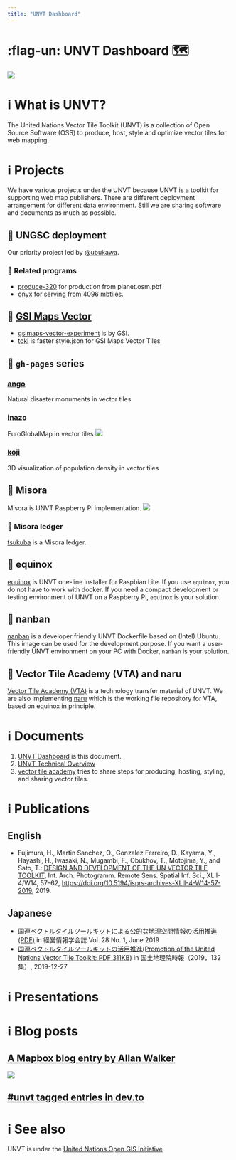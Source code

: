```yaml
---
title: "UNVT Dashboard"
---
```


# :flag-un: UNVT Dashboard :world_map:

![](https://un-vector-tile-toolkit.github.io/signature/logo.png)
 
# :information_source: What is UNVT?
The United Nations Vector Tile Toolkit (UNVT) is a collection of Open Source Software (OSS) to produce, host, style and optimize vector tiles for web mapping.

# :information_source: Projects
We have various projects under the UNVT because UNVT is a toolkit for supporting web map publishers. There are different deployment arrangement for different data environment. Still we are sharing software and documents as much as possible. 

## :construction_worker: UNGSC deployment
Our priority project led by [@ubukawa](https://github.com/ubukawa).

### :evergreen_tree: Related programs
- [produce-320](https://github.com/un-vector-tile-toolkit/produce-320) for production from planet.osm.pbf
- [onyx](https://github.com/un-vector-tile-toolkit/onyx) for serving from 4096 mbtiles.

## :construction_worker: [GSI Maps Vector](https://maps.gsi.go.jp/vector)
- [gsimaps-vector-experiment](https://github.com/gsi-cyberjapan/gsimaps-vector-experiment) is by GSI.
- [toki](https://github.com/optgeo/toki) is faster style.json for GSI Maps Vector Tiles

## :evergreen_tree: `gh-pages` series

### [ango](https://github.com/un-vector-tile-toolkit/ango-static)
Natural disaster monuments in vector tiles

### [inazo](https://un-vector-tile-toolkit.github.io/inazo-static/)
EuroGlobalMap in vector tiles
![](https://i.imgur.com/NntR4E0.png)

### [koji](https://github.com/un-vector-tile-toolkit/koji-static)
3D visualization of population density in vector tiles


## :construction_worker: Misora
Misora is UNVT Raspberry Pi implementation. 
![](https://i.imgur.com/wIQJ40R.jpg)

### :construction_worker: Misora ledger
[tsukuba](https://github.com/un-vector-tile-toolkit/tsukuba) is a Misora ledger.

## :construction_worker: equinox
[equinox](https://github.com/unvt/equinox) is UNVT one-line installer for Raspbian Lite. If you use `equinox`, you do not have to work with docker. If you need a compact development or testing environment of UNVT on a Raspberry Pi, `equinox` is your solution. 

## :construction_worker: nanban
[nanban](https://github.com/unvt/nanban) is a developer friendly UNVT Dockerfile based on (Intel) Ubuntu. This image can be used for the development purpose. If you want a user-friendly UNVT environment on your PC with Docker, `nanban` is your solution. 

## :construction_worker: Vector Tile Academy (VTA) and naru
[Vector Tile Academy (VTA)](https://unvt.github.io/vta) is a technology transfer material of UNVT. We are also implementing [naru](https://github.com/unvt/naru) which is the working file repository for VTA, based on equinox in principle. 

# :information_source: Documents
1. [UNVT Dashboard](https://unvt.github.io) is this document.
2. [UNVT Technical Overview](https://un-vector-tile-toolkit.github.io)
3. [vector tile academy](https://unvt.github.io/vta) tries to share steps for producing, hosting, styling, and sharing vector tiles.

# :information_source: Publications
## English
- Fujimura, H., Martin Sanchez, O., Gonzalez Ferreiro, D., Kayama, Y., Hayashi, H., Iwasaki, N., Mugambi, F., Obukhov, T., Motojima, Y., and Sato, T.: [DESIGN AND DEVELOPMENT OF THE UN VECTOR TILE TOOLKIT](https://www.int-arch-photogramm-remote-sens-spatial-inf-sci.net/XLII-4-W14/57/2019/), Int. Arch. Photogramm. Remote Sens. Spatial Inf. Sci., XLII-4/W14, 57–62, https://doi.org/10.5194/isprs-archives-XLII-4-W14-57-2019, 2019.

## Japanese
- [国連ベクトルタイルツールキットによる公的な地理空間情報の活用推進(PDF)](http://www.jasmin.jp/activity/books/journal/pdf/28-1_42.pdf) in 経営情報学会誌 Vol. 28 No. 1, June 2019
- [国連ベクトルタイルツールキットの活用推進(Promotion of the United Nations Vector Tile Toolkit; PDF 311KB)](https://www.gsi.go.jp/common/000220901.pdf) in 国土地理院時報（2019，132集）, 2019-12-27

# :information_source: Presentations

<script async class="speakerdeck-embed" data-id="086cd7f0839a4a598783e5a89424593c" data-ratio="1.77777777777778" src="//speakerdeck.com/assets/embed.js"></script>

<script async class="speakerdeck-embed" data-id="830162faad354e0184bef59617287701" data-ratio="1.77777777777778" src="//speakerdeck.com/assets/embed.js"></script>

<script async class="speakerdeck-embed" data-id="10d9ba7e691d4c9781443c7de3fa1607" data-ratio="1.44428772919605" src="//speakerdeck.com/assets/embed.js"></script>

<script async class="speakerdeck-embed" data-id="31da492467a9445fb8219b83b653e94e" data-ratio="1.44428772919605" src="//speakerdeck.com/assets/embed.js"></script>

<script async class="speakerdeck-embed" data-id="bdf87d888d534b31ac23a9337419072a" data-ratio="1.77777777777778" src="//speakerdeck.com/assets/embed.js"></script>

<script async class="speakerdeck-embed" data-id="4478e15f3ef3406da5dcf95a10777a5a" data-ratio="1.33333333333333" src="//speakerdeck.com/assets/embed.js"></script>

<script async class="speakerdeck-embed" data-id="dc42cbf9b19a4913aa4dc396c00859c7" data-ratio="1.33333333333333" src="//speakerdeck.com/assets/embed.js"></script>

# :information_source: Blog posts
## [A Mapbox blog entry by Allan Walker](https://blog.mapbox.com/collaborating-with-the-geospatial-information-authority-of-japan-8590aa3f3df6)
[![](https://i.imgur.com/52usx01.png)](https://blog.mapbox.com/collaborating-with-the-geospatial-information-authority-of-japan-8590aa3f3df6)

## [#unvt tagged entries in dev.to](https://dev.to/search?q=unvt)

# :information_source: See also

UNVT is under the [United Nations Open GIS Initiative](http://unopengis.org/). 
